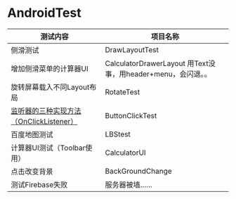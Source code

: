 # AndroidTest
 
 测试内容 | 项目名称
 -------- | -----------
 侧滑测试 | DrawLayoutTest
 增加侧滑菜单的计算器UI | CalculatorDrawerLayout 用Text没事，用header+menu，会闪退。。
旋转屏幕载入不同Layout布局 | RotateTest
 [监听器的三种实现方法（OnClickListener）](https://www.cnblogs.com/releasing/p/5236806.html) | ButtonClickTest
 百度地图测试 |  LBStest
 计算器UI测试（Toolbar使用） |  CalculatorUI
 点击改变背景 |  BackGroundChange
 测试Firebase失败 | 服务器被墙……
